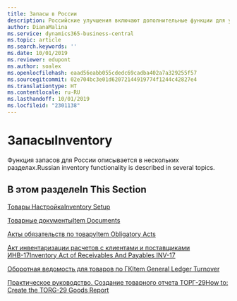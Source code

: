 ```yaml
---
title: Запасы в России
description: Российские улучшения включают дополнительные функции для управления запасами.
author: DianaMalina
ms.service: dynamics365-business-central
ms.topic: article
ms.search.keywords: ''
ms.date: 10/01/2019
ms.reviewer: edupont
ms.author: soalex
ms.openlocfilehash: eaad56eabb055cdedc69cadba402a7a329255f57
ms.sourcegitcommit: 02e704bc3e01d62072144919774f1244c42827e4
ms.translationtype: HT
ms.contentlocale: ru-RU
ms.lasthandoff: 10/01/2019
ms.locfileid: "2301138"
---
```

# <a name="inventory"></a><span data-ttu-id="66e1e-103">Запасы</span><span class="sxs-lookup"><span data-stu-id="66e1e-103">Inventory</span></span>

<span data-ttu-id="66e1e-104">Функция запасов для России описывается в нескольких разделах.</span><span class="sxs-lookup"><span data-stu-id="66e1e-104">Russian inventory functionality is described in several topics.</span></span>

## <a name="in-this-section"></a><span data-ttu-id="66e1e-105">В этом разделе</span><span class="sxs-lookup"><span data-stu-id="66e1e-105">In This Section</span></span>

[<span data-ttu-id="66e1e-106">Товары Настройка</span><span class="sxs-lookup"><span data-stu-id="66e1e-106">Inventory Setup</span></span>](Inventory-Setup.md)

[<span data-ttu-id="66e1e-107">Товарные документы</span><span class="sxs-lookup"><span data-stu-id="66e1e-107">Item Documents</span></span>](Item-Documents.md)

[<span data-ttu-id="66e1e-108">Акты обязательств по товару</span><span class="sxs-lookup"><span data-stu-id="66e1e-108">Item Obligatory Acts</span></span>](Item-Obligatory-Acts.md)

[<span data-ttu-id="66e1e-109">Акт инвентаризации расчетов с клиентами и поставщиками ИНВ-17</span><span class="sxs-lookup"><span data-stu-id="66e1e-109">Inventory Act of Receivables And Payables INV-17</span></span>](Inventory-Act-of-Receivables-And-Payables-INV-17.md)

[<span data-ttu-id="66e1e-110">Оборотная ведомость для товаров по ГК</span><span class="sxs-lookup"><span data-stu-id="66e1e-110">Item General Ledger Turnover</span></span>](Item-General-Ledger-Turnover.md)

[<span data-ttu-id="66e1e-111">Практическое руководство. Создание товарного отчета ТОРГ-29</span><span class="sxs-lookup"><span data-stu-id="66e1e-111">How to: Create the TORG-29 Goods Report</span></span>](How-to-Create-the-TORG-29-Goods-Report.md)
